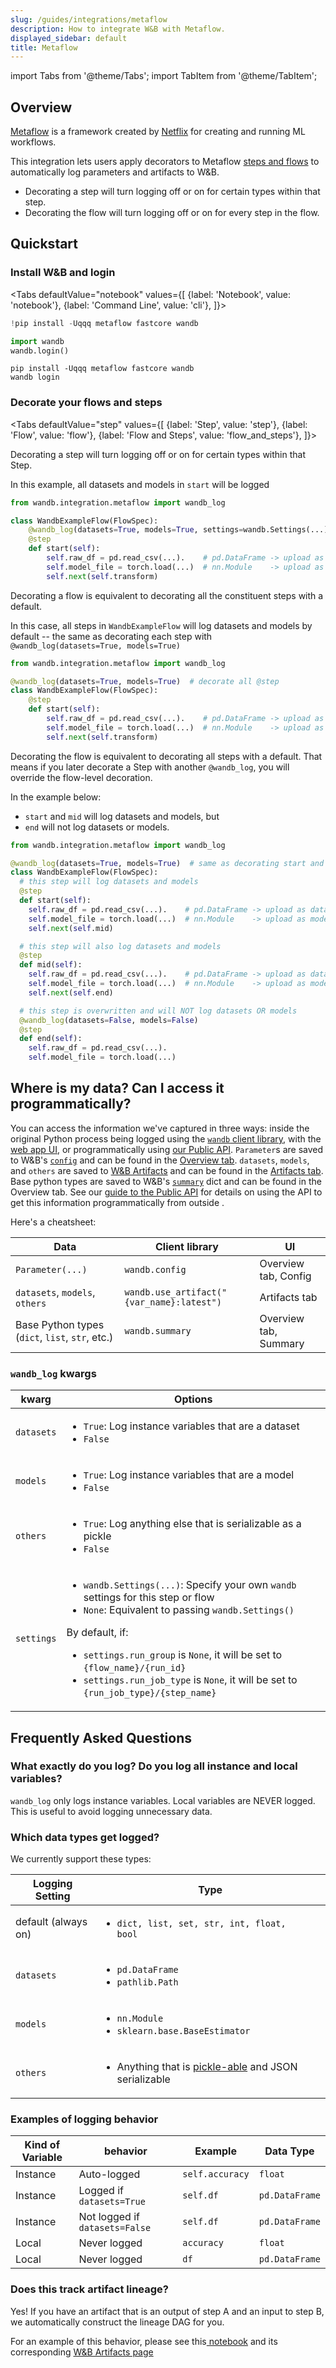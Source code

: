 ```yaml
---
slug: /guides/integrations/metaflow
description: How to integrate W&B with Metaflow.
displayed_sidebar: default
title: Metaflow
---
```

import Tabs from '@theme/Tabs';
import TabItem from '@theme/TabItem';

## Overview

[Metaflow](https://docs.metaflow.org) is a framework created by [Netflix](https://netflixtechblog.com) for creating and running ML workflows.

This integration lets users apply decorators to Metaflow [steps and flows](https://docs.metaflow.org/metaflow/basics) to automatically log parameters and artifacts to W&B.

* Decorating a step will turn logging off or on for certain types within that step.
* Decorating the flow will turn logging off or on for every step in the flow.

## Quickstart

### Install W&B and login

<Tabs
  defaultValue="notebook"
  values={[
    {label: 'Notebook', value: 'notebook'},
    {label: 'Command Line', value: 'cli'},
  ]}>
  <TabItem value="notebook">

```python
!pip install -Uqqq metaflow fastcore wandb

import wandb
wandb.login()
```
  </TabItem>
  <TabItem value="cli">

```
pip install -Uqqq metaflow fastcore wandb
wandb login
```
  </TabItem>
</Tabs>

### Decorate your flows and steps

<Tabs
  defaultValue="step"
  values={[
    {label: 'Step', value: 'step'},
    {label: 'Flow', value: 'flow'},
    {label: 'Flow and Steps', value: 'flow_and_steps'},
  ]}>
  <TabItem value="step">

Decorating a step will turn logging off or on for certain types within that Step.

In this example, all datasets and models in `start` will be logged

```python
from wandb.integration.metaflow import wandb_log

class WandbExampleFlow(FlowSpec):
    @wandb_log(datasets=True, models=True, settings=wandb.Settings(...))
    @step
    def start(self):
        self.raw_df = pd.read_csv(...).    # pd.DataFrame -> upload as dataset
        self.model_file = torch.load(...)  # nn.Module    -> upload as model
        self.next(self.transform)
```
  </TabItem>
  <TabItem value="flow">

Decorating a flow is equivalent to decorating all the constituent steps with a default.

In this case, all steps in `WandbExampleFlow` will log datasets and models by default -- the same as decorating each step with `@wandb_log(datasets=True, models=True)`

```python
from wandb.integration.metaflow import wandb_log

@wandb_log(datasets=True, models=True)  # decorate all @step 
class WandbExampleFlow(FlowSpec):
    @step
    def start(self):
        self.raw_df = pd.read_csv(...).    # pd.DataFrame -> upload as dataset
        self.model_file = torch.load(...)  # nn.Module    -> upload as model
        self.next(self.transform)
```
  </TabItem>
  <TabItem value="flow_and_steps">

Decorating the flow is equivalent to decorating all steps with a default. That means if you later decorate a Step with another `@wandb_log`, you will override the flow-level decoration.

In the example below:

* `start` and `mid` will log datasets and models, but
* `end` will not log datasets or models.

```python
from wandb.integration.metaflow import wandb_log

@wandb_log(datasets=True, models=True)  # same as decorating start and mid
class WandbExampleFlow(FlowSpec):
  # this step will log datasets and models
  @step
  def start(self):
    self.raw_df = pd.read_csv(...).    # pd.DataFrame -> upload as dataset
    self.model_file = torch.load(...)  # nn.Module    -> upload as model
    self.next(self.mid)

  # this step will also log datasets and models
  @step
  def mid(self):
    self.raw_df = pd.read_csv(...).    # pd.DataFrame -> upload as dataset
    self.model_file = torch.load(...)  # nn.Module    -> upload as model
    self.next(self.end)

  # this step is overwritten and will NOT log datasets OR models
  @wandb_log(datasets=False, models=False)
  @step
  def end(self):
    self.raw_df = pd.read_csv(...).    
    self.model_file = torch.load(...)
```
  </TabItem>
</Tabs>

## Where is my data? Can I access it programmatically?

You can access the information we've captured in three ways: inside the original Python process being logged using the [`wandb` client library](../../../ref/python/README.md), with the [web app UI](../../app/pages/workspaces.md), or programmatically using [our Public API](../../../ref/python/public-api/README.md). `Parameter`s are saved to W&B's [`config`](../../track/config.md) and can be found in the [Overview tab](../../runs/run-page.md#overview-tab). `datasets`, `models`, and `others` are saved to [W&B Artifacts](../../artifacts/intro.md) and can be found in the [Artifacts tab](../../runs/run-page.md#artifacts-tab). Base python types are saved to W&B's [`summary`](../../track/log/intro.md) dict and can be found in the Overview tab. See our [guide to the Public API](../../track/public-api-guide.md) for details on using the API to get this information programmatically from outside .

Here's a cheatsheet:

| Data                                            | Client library                            | UI                    |
| ----------------------------------------------- | ----------------------------------------- | --------------------- |
| `Parameter(...)`                                | `wandb.config`                            | Overview tab, Config  |
| `datasets`, `models`, `others`                  | `wandb.use_artifact("{var_name}:latest")` | Artifacts tab         |
| Base Python types (`dict`, `list`, `str`, etc.) | `wandb.summary`                           | Overview tab, Summary |

### `wandb_log` kwargs

| kwarg      | Options                                                                                                                                                                                                                                                                                                                                                                                                                                                                           |
| ---------- | --------------------------------------------------------------------------------------------------------------------------------------------------------------------------------------------------------------------------------------------------------------------------------------------------------------------------------------------------------------------------------------------------------------------------------------------------------------------------------- |
| `datasets` | <ul><li><code>True</code>: Log instance variables that are a dataset</li><li><code>False</code></li></ul>                                                                                                                                                                                                                                                                                                                                                                         |
| `models`   | <ul><li><code>True</code>: Log instance variables that are a model</li><li><code>False</code></li></ul>                                                                                                                                                                                                                                                                                                                                                                           |
| `others`   | <ul><li><code>True</code>: Log anything else that is serializable as a pickle</li><li><code>False</code></li></ul>                                                                                                                                                                                                                                                                                                                                                                |
| `settings` | <ul><li><code>wandb.Settings(...)</code>: Specify your own <code>wandb</code> settings for this step or flow</li><li><code>None</code>: Equivalent to passing <code>wandb.Settings()</code></li></ul><p>By default, if:</p><ul><li><code>settings.run_group</code> is <code>None</code>, it will be set to <code>\{flow_name\}/\{run_id\}</code></li><li><code>settings.run_job_type</code> is <code>None</code>, it will be set to <code>\{run_job_type\}/\{step_name\}</code></li></ul> |

## Frequently Asked Questions

### What exactly do you log? Do you log all instance and local variables?

`wandb_log` only logs instance variables. Local variables are NEVER logged. This is useful to avoid logging unnecessary data.

### Which data types get logged?

We currently support these types:

| Logging Setting     | Type                                                                                                                        |
| ------------------- | --------------------------------------------------------------------------------------------------------------------------- |
| default (always on) | <ul><li><code>dict, list, set, str, int, float, bool</code></li></ul>                                                       |
| `datasets`          | <ul><li><code>pd.DataFrame</code></li><li><code>pathlib.Path</code></li></ul>                                               |
| `models`            | <ul><li><code>nn.Module</code></li><li><code>sklearn.base.BaseEstimator</code></li></ul>                                    |
| `others`            | <ul><li>Anything that is <a href="https://wiki.python.org/moin/UsingPickle">pickle-able</a> and JSON serializable</li></ul> |

### Examples of logging behavior

| Kind of Variable | behavior                      | Example         | Data Type      |
| ---------------- | ------------------------------ | --------------- | -------------- |
| Instance         | Auto-logged                    | `self.accuracy` | `float`        |
| Instance         | Logged if `datasets=True`      | `self.df`       | `pd.DataFrame` |
| Instance         | Not logged if `datasets=False` | `self.df`       | `pd.DataFrame` |
| Local            | Never logged                   | `accuracy`      | `float`        |
| Local            | Never logged                   | `df`            | `pd.DataFrame` |

### Does this track artifact lineage?

Yes! If you have an artifact that is an output of step A and an input to step B, we automatically construct the lineage DAG for you.

For an example of this behavior, please see this[ notebook](https://colab.research.google.com/drive/1wZG-jYzPelk8Rs2gIM3a71uEoG46u_nG#scrollTo=DQQVaKS0TmDU) and its corresponding [W&B Artifacts page](https://wandb.ai/megatruong/metaflow_integration/artifacts/dataset/raw_df/7d14e6578d3f1cfc72fe/graph)
